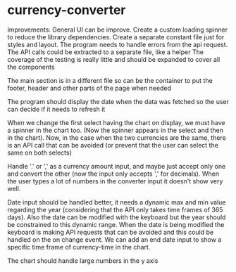 # currency-converter

Improvements:
General UI can be improve.
Create a custom loading spinner to reduce the library dependencies.
Create a separate constant file just for styles and layout.
The program needs to handle errors from the api request.
The API calls could be extracted to a separate file, like a helper
The coverage of the testing is really little and should be expanded to cover all the components

The main section is in a different file so can be the container to put the footer, header and other parts of the page when needed

The program should display the date when the data was fetched so the user can decide if it needs to refresh it

When we change the first select having the chart on display, we must have a spinner in the chart too. (Now the spinner appears in the select and then in the chart).
Now, in the case when the two currencies are the same, there is an API call that can be avoided (or prevent that the user can select the same on both selects)

Handle '.' or ',' as a currency amount input, and maybe just accept only one and convert the other (now the input only accepts ',' for decimals).
When the user types a lot of numbers in the converter input it doesn't show very well.

Date input should be handled better, it needs a dynamic max and min value regarding the year (considering that the API only takes time frames of 365 days). Also the date can be modified with the keyboard but the year should be constrained to this dynamic range. When the date is being modified the keyboard is making API requests that can be avoided and this could be handled on the on change event.
We can add an end date input to show a specific time frame of currency-time in the chart.

The chart should handle large numbers in the y axis
